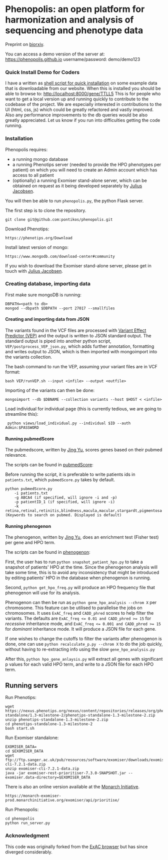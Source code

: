 # Phenopolis: an open platform for harmonization and analysis of sequencing and phenotype data

Preprint on [biorxiv](http://biorxiv.org/content/early/2016/10/31/084582).

You can access a demo version of the server at:
https://phenopolis.github.io
username/password:
demo/demo123

### Quick Install Demo for Coders

I have a written as [shell script for quick installation](https://github.com/pontikos/phenopolis/blob/master/easy_install.sh) on some example data that is downloadable from our website.
When this is installed you should be able to browse to:
[http://localhost:8000/gene/TTLL5](http://localhost:8000/gene/TTLL5)
This is for people who want to get a local version up and running quickly to contribute to the codebase of the project.
We are especially interested in contributions to the UI (html, css, js) which could be greatly refactored and vastly improved.
Also any performance improvements to the db queries would be also greatly appreciated.
Let us know if you run into difficulties getting the code running.

### Installation

Phenopolis requires:
* a running mongo database
* a running Phenotips server (needed to provide the HPO phenotypes per patient) on which you will need to create an Admin account which has access to all patient
* (optionally) a running Exomiser stand-alone server, which can be obtained on request as it being developed separately by [Julius Jacobsen](https://github.com/julesjacobsen).

You will then be able to run ```phenopolis.py```, the python Flask server.

The first step is to clone the repository.

```
git clone git@github.com:pontikos/phenopolis.git
```
Download Phenotips:
```
https://phenotips.org/Download
```
Install latest version of mongo:
```
https://www.mongodb.com/download-center#community
```
If you wish to download the Exomiser stand-alone server, please get in touch with [Julius Jacobsen](https://github.com/julesjacobsen).

### Creating database, importing data

First make sure mongoDB is running:
```
DBPATH=<path to db>
mongod --dbpath $DBPATH --port 27017 --smallfiles
```

#### Creating and importing data from JSON

The variants found in the VCF files are processed with [Variant Effect Predictor (VEP)](http://www.ensembl.org/info/docs/tools/vep/) and the output is written to JSON standard output.
The standard output is piped into another python script, ```VEP/postprocess_VEP_json.py```, which adds further annotation, formatting and writes output to JSON, which is then imported with mongoimport into the variants collection.

The bash command to run the VEP, assuming your variant files are in VCF format:
```
bash VEP/runVEP.sh --input <infile> --output <outfile>
```
Importing of the variants can then be done:
```
mongoimport --db $DBNAME --collection variants --host $HOST < <infile>
```
Load individual for individual page (this is currently tedious, we are going to streamline this):
```
 python views/load_individual.py --individual $ID --auth Admin:$PASSWORD
```

#### Running pubmedScore

The pubmedscore, written by [Jing Yu](https://github.com/logust79), scores genes based on their pubmed relevance.

The scripts can be found in [pubmedScore](pubmedScore):

Before running the script, it is preferable to write patients ids in `patients.txt`, which `pubmedScore.py` takes by default.

```
python pubmedScore.py
    -i patients.txt
    -g ABCA4 (if specified, will ignore -i and -p)
    -p patientID_1 (if specified, will ignore -i)
    -k retina,retinal,retinitis,blindness,macula,macular,stargardt,pigmentosa (Keywords to search on pubmed. Displayed is default)
```

#### Running phenogenon

The phenogenon, written by [Jing Yu](https://github.com/logust79), does an enrichment test (Fisher test) per gene and HPO term.

The scripts can be found in [phenogenon](phenogenon):

First, the user has to run `python snapshot_patient_hpo.py` to take a snapshot of patients' HPO at the time. Since the phenogenon analysis will take some time, this is to avoid any inconsistency that might be introduced by editing patients' HPO in the database when phenogenon is running.

Second, `python get_hpo_freq.py` will produce an HPO frequency file that phenogenon will use for its analysis.

Phenogenon can then be run as `python gene_hpo_analysis --chrom X` per chromosome. This feature can be utilised to parallelise the jobs on chromosomes. It uses `ExAC_freq` and `CADD_phred` scores to help filter the variants. The defaults are `ExAC_freq <= 0.01 and CADD_phred >= 15` for _recessive_ inheritance mode, and `ExAC_freq <= 0.001 and CADD_phred >= 15` for _dominant_ inheritance mode. It will produce a JSON file for each gene.

If one wishes to change the cutoffs to filter the variants after phenogenon is done, one can use `python recalculate_p.py --chrom X` to do the job quickly, without having to re-extracting info using the slow `gene_hpo_analysis.py`

After this, `python hpo_gene_anlaysis.py` will extract all genes with significant p values for each valid HPO term, and write to a JSON file for each HPO term.

## Running servers

Run Phenotips:
```
wget https://nexus.phenotips.org/nexus/content/repositories/releases/org/phenotips/phenotips-standalone/1.3-milestone-2/phenotips-standalone-1.3-milestone-2.zip
unzip phenotips-standalone-1.3-milestone-2.zip
cd phenotips-standalone-1.3-milestone-2
bash start.sh
```

Run Exomiser standalone:
```
EXOMISER_DATA=
cd $EXOMISER_DATA
wget ftp://ftp.sanger.ac.uk/pub/resources/software/exomiser/downloads/exomiser/exomiser-cli-7.2.1-data.zip
unzip exomiser-cli-7.2.1-data.zip
java -jar exomiser-rest-prioritiser-7.3.0-SNAPSHOT.jar --exomiser.data-directory=$EXOMISER_DATA
```
There is also an online version available at the [Monarch Initiative](https://monarchinitiative.org).
```
https://monarch-exomiser-prod.monarchinitiative.org/exomiser/api/prioritise/
```

Run Phenopolis:
```
cd phenopolis
python run_server.py
```


### Acknowledgment

This code was originally forked from the [ExAC browser](https://github.com/konradjk/exac_browser) but has since diverged considerably.


